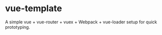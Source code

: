 # vue-template
A simple vue + vue-router + vuex + Webpack + vue-loader setup for quick prototyping.
